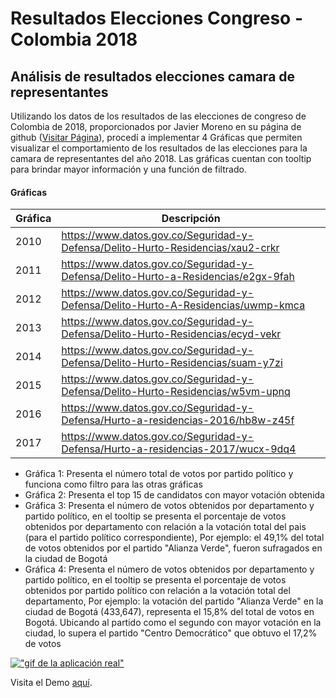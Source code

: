 # Resultados Elecciones Congreso - Colombia 2018
## Análisis de resultados elecciones camara de representantes

Utilizando los datos de los resultados de las elecciones de congreso de Colombia de 2018, proporcionados por Javier Moreno en su página de github ([Visitar Página](https://github.com/infrahumano/elecciones2018)), procedí a implementar 4 Gráficas que permiten visualizar el comportamiento de los resultados de las elecciones para la camara de representantes del año 2018. Las gráficas cuentan con tooltip para brindar mayor información y una función de filtrado.

#### Gráficas

| Gráfica 	| Descripción   	|
|------	|--------------------------------------------------------------------------------	|
| 2010 	| https://www.datos.gov.co/Seguridad-y-Defensa/Delito-Hurto-Residencias/xau2-crkr   	|
| 2011 	| https://www.datos.gov.co/Seguridad-y-Defensa/Delito-Hurto-a-Residencias/e2gx-9fah   |
| 2012 	| https://www.datos.gov.co/Seguridad-y-Defensa/Delito-Hurto-A-Residencias/uwmp-kmca 	|
| 2013 	| https://www.datos.gov.co/Seguridad-y-Defensa/Delito-Hurto-Residencias/ecyd-vekr     |
| 2014 	| https://www.datos.gov.co/Seguridad-y-Defensa/Delito-Hurto-Residencias/suam-y7zi     |
| 2015 	| https://www.datos.gov.co/Seguridad-y-Defensa/Delito-Hurto-Residencias/w5vm-upnq     |
| 2016 	| https://www.datos.gov.co/Seguridad-y-Defensa/Hurto-a-residencias-2016/hb8w-z45f   	|
| 2017 	| https://www.datos.gov.co/Seguridad-y-Defensa/Hurto-a-residencias-2017/wucx-9dq4   	|

- Gráfica 1: Presenta el número total de votos por partido político y funciona como filtro para las otras gráficas
- Gráfica 2: Presenta el top 15 de candidatos con mayor votación obtenida
- Gráfica 3: Presenta el número de votos obtenidos por departamento y partido político, en el tooltip se presenta el porcentaje de votos obtenidos por departamento con relación a la votación total del pais (para el partido político correspondiente), Por ejemplo: el 49,1% del total de votos obtenidos por el partido "Alianza Verde", fueron sufragados en la ciudad de Bogotá
- Gráfica 4: Presenta el número de votos obtenidos por departamento y partido político, en el tooltip se presenta el porcentaje de votos obtenidos por partido político con relación a la votación total del departamento, Por ejemplo: la votación del partido "Alianza Verde" en la ciudad de Bogotá (433,647), representa el 15,8% del total de votos en Bogotá. Ubicando al partido como el segundo con mayor votación en la ciudad, lo supera el partido "Centro Democrático" que obtuvo el 17,2% de votos

[!["gif de la aplicación real"](resources/img/Peliculas2.gif)](https://jairoruizsaenz.github.io/Relaciones-Peliculas/)

Visita el Demo [aquí](https://jairoruizsaenz.github.io/Elecciones2018/).
